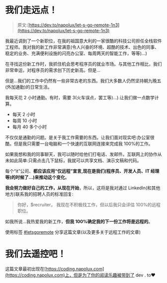 # 我们走远点！

> 原文:[https://dev.to/napolux/let-s-go-remote-1n3](https://dev.to/napolux/let-s-go-remote-1n3)

我最近调到了一个新职位，在我的祖国意大利的一家很酷的科技公司担任全栈软件工程师。我对我的新工作非常满意(令人兴奋的环境、超酷的技术、出色的同事、稳定的业务、充满便利设施的闪亮办公室、每周两天的智能工作，等等)...)

在寻找这份新工作时，我抓住机会思考程序员的就业市场。与其他工作相比，我们非常幸运，对程序员的需求创下历史新高。但是...

但是...我们的工作中仍然有一些非常古老的东西。我们大多数人仍然坚持朝九晚五(外加通勤)的日常生活。

我每天花 2 小时通勤。有时，需要 3(火车误点，罢工等)...).让我们做一点数学计算。

*   每天 2 小时
*   每周 10 小时
*   每月 40 多个小时

不仅仅是通勤的问题。是关于我工作需要的东西。让我们面对现实吧:办公室很酷，但是我只需要一台电脑和一个快速的互联网连接来完成我 100%的工作。

如果我想和我的同事聊天，我可以随时给他们打电话、发邮件。互联网上的协作从未如此简单:只需点击几下鼠标，我就可以共享文档、演示文稿和代码。

每个“it”公司、**都应该应用“仅远程”宣言,现在是我们(程序员、开发人员、IT 经理等)的时候了...)来推动这个变化**。

**我会努力做好自己的工作，从现在开始**，所以，这将是我对通过 LinkedIn(和其他地方)联系我的招聘人员的标准回复:

> 你好，$recruiter，
> 我现在不积极找工作，但以后我只会评估 100%的远程职位。

如我所说...我热爱我的新工作，**但我 100%确定我的下一份工作将是远程的**。

使用标签 [#letsgoremote](https://twitter.com/hashtag/letsgoremote) 分享这篇文章(以及更多关于远程工作的文章)

# [](#lets-go-remote)我们去遥控吧！

这篇文章最初出现在[https://coding.napolux.com](https://coding.napolux.com)上，但是为了你的阅读乐趣被带到了 dev . to❤